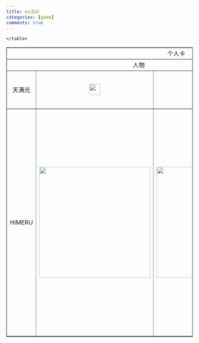 ```yaml
---
title: es活动
categories: [game]
comments: true
---
```

<div>
    <table border="1" style="text-align:center">
        <tr>
            <td colspan="5">个人卡</td>
            <td colspan="5">加成卡</td>
            <td colspan="5">活动卡</td>
        </tr>
        <tr>
            <td colspan="3">人物</td>
            <td>开始时间</td>
            <td>结束时间</td>
            <td colspan="3">人物</td>
            <td>开始时间</td>
            <td>结束时间</td>
            <td colspan="3">人物</td>
            <td>开始时间</td>
            <td>结束时间</td>
        </tr>
        <tr>
            <td>天满光</td>
            <td><img src="https://starry99.github.io/catbook/assets/img/cat1.jpg" width="30px"></td>
            <td><img src="https://starry99.github.io/catbook/assets/img/cat.jpg" width="30px"></td>
            <td>2021/3/22 12:00:00</td>
            <td>2021/4/5 12:00:00</td>
            <td>礼濑真宵</td>
            <td><img src="https://starry99.github.io/catbook/assets/img/cat1.jpg" width="30px"></td>
            <td><img src="https://starry99.github.io/catbook/assets/img/cat.jpg" width="30px"></td>
            <td>2021/3/26 12:00:00</td>
            <td>2021/4/9 12:00:00</td>
            <td>三毛缟斑</td>
            <td><img src="https://starry99.github.io/catbook/assets/img/cat1.jpg" width="30px"></td>
            <td><img src="https://starry99.github.io/catbook/assets/img/cat.jpg" width="30px"></td>
            <td>2021/3/27 12:00:00</td>
            <td>2021/4/4 22:00:00</td>
        </tr>
        <tr>
            <td rowspan="2">HiMERU</td>
            <td rowspan="2"><img src="https://starry99.github.io/catbook/assets/img/cat1.jpg" width="300px"></td>
            <td rowspan="2"><img src="https://starry99.github.io/catbook/assets/img/cat.jpg" width="300px"></td>
            <td rowspan="2">2021/4/5 12:00:00</td>
            <td rowspan="2">2021/4/19 12:00:00</td>
            <td rowspan="2">深海奏汰</td>
            <td rowspan="2"><img src="https://starry99.github.io/catbook/assets/img/cat1.jpg" width="300px"></td>
            <td rowspan="2"><img src="https://starry99.github.io/catbook/assets/img/cat.jpg" width="300px"></td>
            <td rowspan="2">2021/4/9 12:00</td>
            <td rowspan="2">2021/4/23 12:00:00</td>
            <td>月永雷欧</td>
            <td><img src="https://starry99.github.io/catbook/assets/img/cat1.jpg" width="300px"></td>
            <td><img src="https://starry99.github.io/catbook/assets/img/cat.jpg" width="300px"></td>
            <td rowspan="2">2021/4/10 12:00:00</td>
            <td rowspan="2">2021/4/18 12:00:00</td>
        </tr>
        <tr>
            <td>青叶纺</td>
            <td><img src="https://starry99.github.io/catbook/assets/img/cat1.jpg" width="300px"></td>
            <td><img src="https://starry99.github.io/catbook/assets/img/cat.jpg" width="300px"></td>
        </tr>

    </table>
</div>
